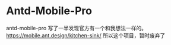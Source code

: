 # Antd-Mobile-Pro
antd-mobile-pro 写了一半发现官方有一个和我想法一样的。https://mobile.ant.design/kitchen-sink/
所以这个项目，暂时废弃了
